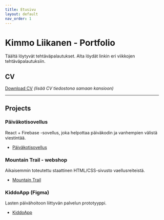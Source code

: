 ```yaml
---
title: Etusivu
layout: default
nav_order: 1
---
```


# Kimmo Liikanen - Portfolio

Täältä löytyvät tehtäväpalautukset. Alta löydät linkin eri viikkojen tehtäväpalautuksiin.

## CV

[Download CV](Liikanen_Kimmo_CV.pdf) *(lisää CV tiedostona samaan kansioon)*

---

## Projects

### Päiväkotisovellus
React + Firebase -sovellus, joka helpottaa päiväkodin ja vanhempien välistä viestintää.
- [Päiväkotisovellus](lopputyo/index.html)


### Mountain Trail - webshop
Aikaisemmin toteutettu staattinen HTML/CSS-sivusto vaellusreiteistä.
- [Mountain Trail]()

### KiddoApp (Figma)
Lasten päivähoitoon liittyvän palvelun prototyyppi.
- [KiddoApp](https://www.figma.com/design/SLyf7cDkV5dDwTes8TMfD5/KiddoApp?node-id=0-1&t=0pLAvLSoLi2qRnRL-1)
